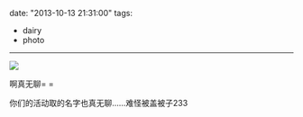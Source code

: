 date: "2013-10-13 21:31:00"
tags:
- dairy
- photo
---

![](/assets/0036-01.jpg)

啊真无聊= =

你们的活动取的名字也真无聊……难怪被盖被子233